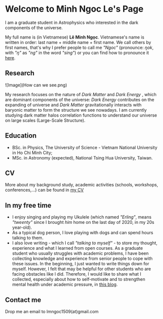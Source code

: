 # Welcome to Minh Ngoc Le's Page

I am a graduate student in Astrophysics who interested in the dark components of the universe. 

My full name is (in Vietnamese) **Lê Minh Ngọc**. Vietnamese's name is written in order: last name + middle name + first name.  We call others by first names, that's why I prefer people to call me _"Ngoc"_ (pronounce: _ŋok_, with _"ŋ"_ as _"ng"_ in the word _"sing"_) or you can find how to pronounce it [here](https://forvo.com/user/ngocle0915/).

## Research

![Image](How can we see.png)

My research focuses on the nature of _Dark Matter_ and _Dark Energy_ , which are dominant components of the universe: _Dark Energy_ contributes on the expanding of universe and _Dark Matter_ gravitationally interacts with baryonic matter to form the structure we see nowadays. I am currently studying dark matter halos correlation functions to understand our universe on large scales (Large-Scale Structure).  

## Education

- BSc. in Physics, The University of Science - Vietnam National University in Ho Chi Minh City;
- MSc. in Astronomy (expected), National Tsing Hua University, Taiwan. 

## CV
More about my background study, academic activities (schools, workshops, conferences,...) can be found in [my CV](Minh_Ngoc_LE_CV.pdf)

## In my free time

- I enjoy singing and playing my Ukulele (which named _"Erling"_, means _"tweenty"_ since I brought _him_ home on the last day of 2020, in my 20s year-old).
- As a typical dog person, I love playing with dogs and can spend hours talking to them.
- I also love writing - which I call _"talking to myself"_ - to store my thought, experience and what I learned from open courses. As a graduate student who usually struggles with academic problems, I have been collecting knowledge and experience from senior people to cope with these issues. In the beginning, I just wanted to write things down for myself. However, I felt that may be helpful for other students who are facing obstacles like I did. Therefore, I would like to share what I collected, especially about how to self-motivate and to strengthen mental health under academic pressure, in [this blog](https://life-of-a-grad-student.blogspot.com/).

## Contact me

Drop me an email to lmngoc1509(at)gmail.com
